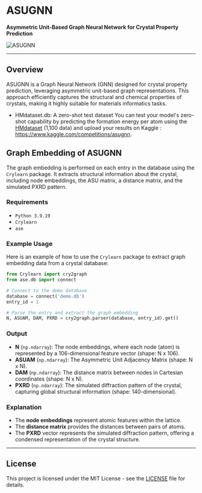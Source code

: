 
# ASUGNN

**Asymmetric Unit-Based Graph Neural Network for Crystal Property Prediction**

![ASUGNN](https://github.com/user-attachments/assets/ecd5c325-a1a6-49f1-9f41-c4fc4aa48c1f)

---

## Overview

ASUGNN is a Graph Neural Network (GNN) designed for crystal property prediction, leveraging asymmetric unit-based graph representations. This approach efficiently captures the structural and chemical properties of crystals, making it highly suitable for materials informatics tasks.


+ HMdataset.db: A zero-shot test dataset
You can test your model's zero-shot capability by predicting the formation energy per atom using the [HMdataset](https://huggingface.co/caobin/ASUGNN/blob/main/README.md) (1,100 data) and upload your results on Kaggle : https://www.kaggle.com/competitions/asugnn.


## Graph Embedding of ASUGNN

The graph embedding is performed on each entry in the database using the `Crylearn` package. It extracts structural information about the crystal, including node embeddings, the ASU matrix, a distance matrix, and the simulated PXRD pattern.


### Requirements

- `Python 3.9.19`
- `Crylearn`
- `ase`

### Example Usage

Here is an example of how to use the `Crylearn` package to extract graph embedding data from a crystal database:

```python
from Crylearn import cry2graph
from ase.db import connect

# Connect to the demo database
database = connect('demo.db')
entry_id = 1

# Parse the entry and extract the graph embedding
N, ASUAM, DAM, PXRD = cry2graph.parser(database, entry_id).get()
```

### Output

- **N** (`np.ndarray`): The node embeddings, where each node (atom) is represented by a 106-dimensional feature vector (shape: N x 106).
- **ASUAM** (`np.ndarray`): The Asymmetric Unit Adjacency Matrix (shape: N x N).
- **DAM** (`np.ndarray`): The distance matrix between nodes in Cartesian coordinates (shape: N x N).
- **PXRD** (`np.ndarray`): The simulated diffraction pattern of the crystal, capturing global structural information (shape: 140-dimensional).

### Explanation

- The **node embeddings** represent atomic features within the lattice.
- The **distance matrix** provides the distances between pairs of atoms.
- The **PXRD** vector represents the simulated diffraction pattern, offering a condensed representation of the crystal structure.

---

## License

This project is licensed under the MIT License - see the [LICENSE](./LICENSE) file for details.



